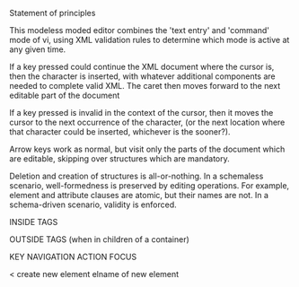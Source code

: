 Statement of principles

This modeless moded editor combines the 'text entry' and 'command' mode of vi, using XML validation rules to determine which mode is active at any given time.

If a key pressed could continue the XML document where the cursor is, then the character is inserted, with whatever additional components are needed to complete valid XML. The caret then moves forward to the next editable part of the document

If a key pressed is invalid in the context of the cursor, then it moves the cursor to the next occurrence of the character, (or the next location where that character could be inserted, whichever is the sooner?).

Arrow keys work as normal, but visit only the parts of the document which are editable, skipping over structures which are mandatory.

Deletion and creation of structures is all-or-nothing. In a schemaless scenario, well-formedness is preserved by editing operations. For example, element and attribute clauses are atomic, but their names are not. In a schema-driven scenario, validity is enforced.





INSIDE TAGS



OUTSIDE TAGS (when in children of a container)

KEY	NAVIGATION		ACTION			FOCUS

< 				create new element 	elname of new element
>		
